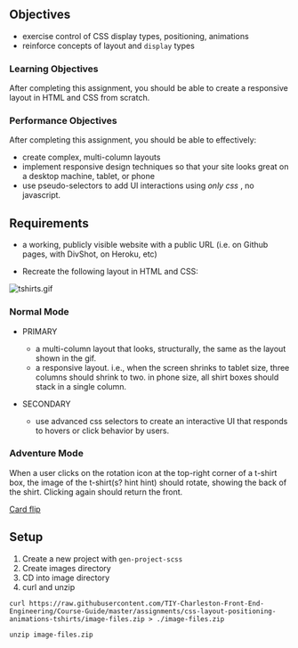 ## Objectives

- exercise control of CSS display types, positioning, animations
- reinforce concepts of layout and `display` types

### Learning Objectives

After completing this assignment, you should be able to create a responsive layout in HTML and CSS from scratch.

### Performance Objectives

After completing this assignment, you should be able to effectively:

  - create complex, multi-column layouts 
  - implement responsive design techniques so that your site looks great on a desktop machine, tablet, or phone
  - use pseudo-selectors to add UI interactions using *only css* , no javascript.

## Requirements

- a working, publicly visible website with a public URL (i.e. on Github pages, with DivShot, on Heroku, etc)

- Recreate the following layout in HTML and CSS:

![tshirts.gif](https://tiy-learn-content.s3.amazonaws.com/988a985f-tshirts.gif)

### Normal Mode

  - PRIMARY
    - a multi-column layout that looks, structurally, the same as the layout shown in the gif.
    - a responsive layout. i.e., when the screen shrinks to tablet size, three columns should shrink to two. in phone size, all shirt boxes should stack in a single column. 

  - SECONDARY
    - use advanced css selectors to create an interactive UI that responds to hovers or click behavior by users. 

### Adventure Mode

When a user clicks on the rotation icon at the top-right corner of a t-shirt box, the image of the t-shirt(s? hint hint) should rotate, showing the back of the shirt. Clicking again should return the front. 

[Card flip](https://desandro.github.io/3dtransforms/docs/card-flip.html)

## Setup
1. Create a new project with `gen-project-scss`
2. Create images directory
3. CD into image directory
4. curl and unzip 
```
curl https://raw.githubusercontent.com/TIY-Charleston-Front-End-Engineering/Course-Guide/master/assignments/css-layout-positioning-animations-tshirts/image-files.zip > ./image-files.zip

unzip image-files.zip
```